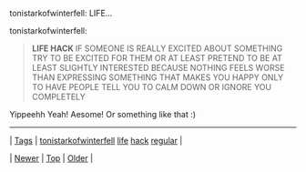 <!--
title: tonistarkofwinterfell
date: 2020-06-28T15:27:00.244Z
tags: tonistarkofwinterfell, life, hack, regular
-->


tonistarkofwinterfell: LIFE...

<p>tonistarkofwinterfell:</p>

<blockquote>
<p><strong>LIFE HACK </strong>IF SOMEONE IS REALLY EXCITED ABOUT SOMETHING TRY TO BE EXCITED FOR THEM OR AT LEAST PRETEND TO BE AT LEAST SLIGHTLY INTERESTED BECAUSE NOTHING FEELS WORSE THAN EXPRESSING SOMETHING THAT MAKES YOU HAPPY ONLY TO HAVE PEOPLE TELL YOU TO CALM DOWN OR IGNORE YOU COMPLETELY</p>
</blockquote>

<p>Yippeehh Yeah! Aesome! Or something like that :)</p>

<!--BOTTOM-POST-NAVIGATION-->
---

| [Tags](tags.md) | [tonistarkofwinterfell](tag-tonistarkofwinterfell.md) [life](tag-life.md) [hack](tag-hack.md) [regular](tag-regular.md) |

| [Newer](72907657931.md) | [Top](index.md) | [Older](72916650679.md) |